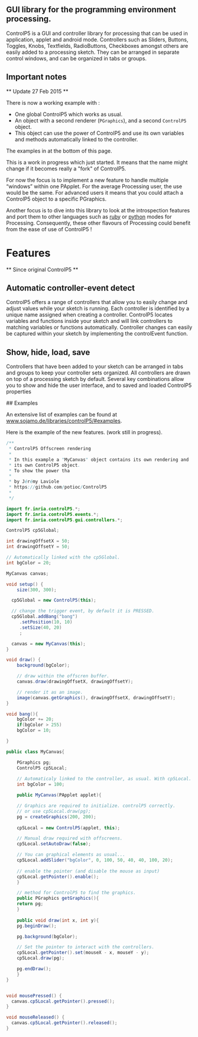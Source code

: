 

## GUI library for the programming environment processing. 

ControlP5 is a GUI and controller library for processing that can be used in application, applet and android mode. Controllers such as Sliders, Buttons, Toggles, Knobs, Textfields, RadioButtons, Checkboxes amongst others are easily added to a processing sketch. They can be arranged in separate control windows, and can be organized in tabs or groups.


## Important notes

** Update 27 Feb 2015 **

There is now a working example with :
* One global ControlP5 which works as usual.
* An object with a second renderer (`PGraphics`), and a second
  `ControlP5` object.
* This object can use the power of ControlP5 and use its own variables
  and methods automatically linked to the controller.

The examples in at the bottom of this page. 


This is a work in progress which just started. It means that the name might change if it becomes really a "fork" of ControlP5. 

For now the focus is to implement a new feature to handle multiple
“windows” within one PApplet. For the average Processing user, the use
would be the same. For advanced users it means that you could attach a
ControlP5 object to a specific PGraphics.

Another focus is to dive into this library to look at the introspection features and port them to other languages such as [ruby](https://github.com/jashkenas/ruby-processing) or [python](http://py.processing.org/) modes for Processing. Consequently, these other flavours of Processing could benefit from the ease of use of ControlP5 ! 


# Features 

** Since original ControlP5 **

## Automatic controller-event detect

ControlP5 offers a range of controllers that allow you to easily change and adjust values while your sketch is running. Each controller is identified by a unique name assigned when creating a controller. ControlP5 locates variables and functions inside your sketch and will link controllers to matching variables or functions automatically. Controller changes can easily be captured within your sketch by implementing the controlEvent function.


## Show, hide, load, save

Controllers that have been added to your sketch can be arranged in tabs and groups to keep your controller sets organized. All controllers are drawn on top of a processing sketch by default. Several key combinations allow you to show and hide the user interface, and to saved and loaded ControlP5 properties

## Examples

An extensive list of examples can be found at www.sojamo.de/libraries/controlP5/#examples.

Here is the example of the new features.  (work still in progress). 


``` java
/**
 * ControlP5 Offscreen rendering
 * 
 * In this example a "MyCanvas" object contains its own rendering and 
 * its own ControlP5 object. 
 * To show the power tha
 *
 * by Jérémy Laviole
 * https://github.com/potioc/ControlP5
 * 
 */

import fr.inria.controlP5.*;
import fr.inria.controlP5.events.*;
import fr.inria.controlP5.gui.controllers.*;

ControlP5 cp5Global;

int drawingOffsetX = 50;
int drawingOffsetY = 50;

// Automatically linked with the cp5Global.
int bgColor = 20;

MyCanvas canvas;

void setup() {
    size(300, 300);

  cp5Global = new ControlP5(this);

  // change the trigger event, by default it is PRESSED.
  cp5Global.addBang("bang")
     .setPosition(10, 10)
     .setSize(40, 20)
     ;

  canvas = new MyCanvas(this);
}

void draw() {
    background(bgColor);

    // draw within the offscren buffer. 
    canvas.draw(drawingOffsetX, drawingOffsetY);

    // render it as an image.
    image(canvas.getGraphics(), drawingOffsetX, drawingOffsetY); 
}

void bang(){
    bgColor += 20;
    if(bgColor > 255)
	bgColor = 10;

}

public class MyCanvas{

    PGraphics pg;
    ControlP5 cp5Local;
    
    // Automaticaly linked to the controller, as usual. With cp5Local.
    int bgColor = 100;

    public MyCanvas(PApplet applet){

	// Graphics are required to initialize. controlP5 correctly. 
	// or use cp5Local.draw(pg);
	pg = createGraphics(200, 200);
	
	cp5Local = new ControlP5(applet, this);

	// Manual draw required with offscreens. 
	cp5Local.setAutoDraw(false);

	// You can graphical elements as usual... 
	cp5Local.addSlider("bgColor", 0, 100, 50, 40, 40, 100, 20);
	
	// enable the pointer (and disable the mouse as input) 
	cp5Local.getPointer().enable();
    }

    // method for ControlP5 to find the graphics. 
    public PGraphics getGraphics(){
	return pg;
    }
    
    public void draw(int x, int y){
	pg.beginDraw();

	pg.background(bgColor);

	// Set the pointer to interact with the controllers.
	cp5Local.getPointer().set(mouseX - x, mouseY - y);
	cp5Local.draw(pg);

	pg.endDraw();
    }
}


void mousePressed() {
  canvas.cp5Local.getPointer().pressed();
}

void mouseReleased() {
  canvas.cp5Local.getPointer().released();
}

```
